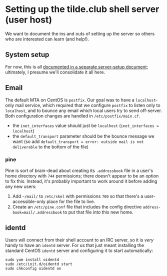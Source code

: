 # Setting up the tilde.club shell server (user host)

We want to document the ins and outs of setting up the server so others who are interested can learn (and help!).

## System setup

For now, this is all [documented in a separate server-setup document](https://github.com/tildeclub/tilde.club/blob/master/docs/server.org); ultimately, I presume we'll consolidate it all here.

## Email

The default MTA on CentOS is `postfix`. Our goal was to have a `localhost`-only mail service, which required that we configure `postfix` to listen only to `localhost`, and to bounce any email which local users try to send off-server. Both configuration changes are handled in `/etc/postfix/main.cf`.

* the `inet_interfaces` value should just be `localhost` (`inet_interfaces = localhost`)
* the `default_transport` parameter should be the bounce message we want (so add `default_transport = error: outside mail is not deliverable` to the bottom of the file)

### pine

Pine is sort of brain-dead about creating its `.addressbook` file in a user's home directory with `744` permissions; there doesn't appear to be an option to fix this. Instead, it's probably important to work around it before adding any new users:

1. Add `~/mail/` to `/etc/skel` with permissions `700` so that there's a user-accessible-only place for the file to live.
2. Create an `/etc/pine.conf` file that includes the config directive `address-book=mail/.addressbook` to put that file into this new home.

## identd

Users will connect from their shell account to an IRC server, so it is *very* handy to have an `identd` server. For us that just meant installing the standard CentOS `identd` server and configuring it to start automatically:

```
sudo yum install oidentd
sudo /etc/init.d/oidentd start
sudo chkconfig oidentd on
```
